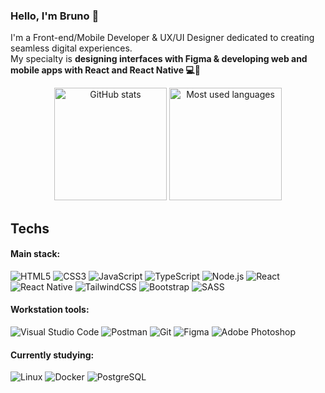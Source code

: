 ### Hello, I'm Bruno 👋

I'm a Front-end/Mobile Developer & UX/UI Designer dedicated to creating seamless digital experiences. <br> My specialty is **designing interfaces with Figma & developing web and mobile apps with React and React Native 💻📱**

<div align="center">
    <img src="https://github-readme-stats.vercel.app/api?username=brunoglvm&show_icons=true&include_all_commits=true&count_private=true&locale=en&hide_border=true&theme=nord" height="180" alt="GitHub stats" />
    <img src="https://github-readme-stats.vercel.app/api/top-langs/?username=brunoglvm&layout=compact&hide_border=true&theme=nord" height="180" alt="Most used languages" />
</div>

## Techs

#### Main stack:

<div>
    <img src="https://img.shields.io/badge/HTML5-282D39?style=for-the-badge&logo=html5&labelColor=282D39&logoColor=81a1c1&logoWidth=-1" alt="HTML5" />
    <img src="https://img.shields.io/badge/CSS3-282D39?style=for-the-badge&logo=css3&logoColor=81a1c1&labelColor=282D39&color=282D39&logoWidth=-1" alt="CSS3" />
    <img src="https://img.shields.io/badge/JavaScript-282D39?style=for-the-badge&logo=javascript&logoColor=81a1c1&labelColor=282D39&color=282D39&logoWidth=-1" alt="JavaScript" />
    <img src="https://img.shields.io/badge/TypeScript-282D39?style=for-the-badge&logo=typescript&logoColor=81a1c1&labelColor=282D39&color=282D39&logoWidth=-1" alt="TypeScript" />
    <img src="https://img.shields.io/badge/Node.js-%23282D39?style=for-the-badge&logo=node.js&logoColor=81a1c1&labelColor=282D39&logoWidth=-1" alt="Node.js" />
    <img src="https://img.shields.io/badge/React-282D39?style=for-the-badge&logo=react&logoColor=81a1c1&labelColor=282D39&color=282D39&logoWidth=-1" alt="React" />
    <img src="https://img.shields.io/badge/React_Native-282D39?style=for-the-badge&logo=react&logoColor=81a1c1&labelColor=282D39&color=282D39&logoWidth=-1" alt="React Native" />
    <img src="https://img.shields.io/badge/TailwindCSS-282D39?style=for-the-badge&logo=tailwind-css&logoColor=81a1c1&labelColor=282D39&color=282D39&logoWidth=-1" alt="TailwindCSS" />
    <img src="https://img.shields.io/badge/Bootstrap-282D39?style=for-the-badge&logo=bootstrap&logoColor=81a1c1&labelColor=282D39&color=282D39&logoWidth=-1" alt="Bootstrap" />
    <img src="https://img.shields.io/badge/SASS-282D39?style=for-the-badge&logo=SASS&logoColor=81a1c1&labelColor=282D39&color=282D39&logoWidth=-1" alt="SASS" />
</div>

#### Workstation tools:

<div>
    <img src="https://img.shields.io/badge/Visual%20Studio%20Code-%23282D39?style=for-the-badge&logo=visual-studio-code&logoColor=81a1c1&labelColor=282D39&logoWidth=-1" alt="Visual Studio Code" />
    <img src="https://img.shields.io/badge/Postman-%23282D39?style=for-the-badge&logo=Postman&logoColor=81a1c1&labelColor=282D39&logoWidth=-1" alt="Postman" />
    <img src="https://img.shields.io/badge/GIT-%23282D39?style=for-the-badge&logo=git&logoColor=81a1c1&labelColor=282D39&logoWidth=-1" alt="Git" />
    <img src="https://img.shields.io/badge/figma-%23282D39?style=for-the-badge&logo=figma&logoColor=81a1c1&labelColor=282D39&logoWidth=-1" alt="Figma" />
    <img src="https://img.shields.io/badge/adobe%20photoshop-%23282D39?style=for-the-badge&logo=adobe%20photoshop&logoColor=81a1c1&labelColor=282D39&logoWidth=-1" alt="Adobe Photoshop" />
</div>

#### Currently studying:

<div>
    <img src="https://img.shields.io/badge/Linux-%23282D39?style=for-the-badge&logo=linux&logoColor=81a1c1&labelColor=282D39&logoWidth=-1" alt="Linux" />
    <img src="https://img.shields.io/badge/Docker-%23282D39?style=for-the-badge&logo=docker&logoColor=81a1c1&labelColor=282D39&logoWidth=-1" alt="Docker" />
    <img src="https://img.shields.io/badge/PostgreSQL-%23282D39?style=for-the-badge&logo=postgresql&logoColor=81a1c1&labelColor=282D39&logoWidth=-1" alt="PostgreSQL" />
</div>
